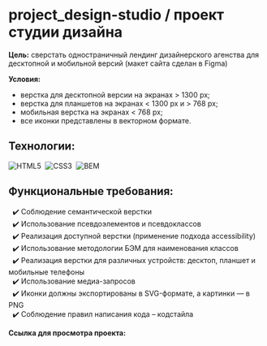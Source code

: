 # project_design-studio / проект студии дизайна
**Цель:** сверстать одностраничный лендинг дизайнерского агенства для десктопной и мобильной версий (макет сайта сделан в Figma)

**Условия:**
- верстка для десктопной версии на экранах > 1300 px;
- верстка для планшетов на экранах < 1300 px и > 768 px;
- мобильная верстка на экранах < 768 px;
- все иконки представлены в векторном формате.

## Технологии:
<img src="https://img.shields.io/badge/HTML5-red?logo=html5&logoColor=white" alt="HTML5"/>&nbsp;
<img src="https://img.shields.io/badge/CSS3-blue?logo=css3&logoColor=white" alt="CSS3"/>&nbsp;
<img src="https://img.shields.io/badge/BEM-18d0ff?logo=bem&logoColor=white" alt="BEM"/>&nbsp;

## Функциональные требования:
&nbsp; :heavy_check_mark: Соблюдение семантической верстки <br>
&nbsp; :heavy_check_mark: Использование псевдоэлементов и псевдоклассов <br>
&nbsp; :heavy_check_mark: Реализация доступной верстки (применение подхода accessibility) <br>
&nbsp; :heavy_check_mark: Использование методологии БЭМ для наименования классов <br>
&nbsp; :heavy_check_mark: Реализация верстки для различных устройств: десктоп, планшет и мобильные телефоны <br>
&nbsp; :heavy_check_mark: Использование медиа-запросов <br>
&nbsp; :heavy_check_mark: Иконки должны экспортированы в SVG-формате, а картинки — в PNG <br>
&nbsp; :heavy_check_mark: Соблюдение правил написания кода – кодстайла <br>

**Ссылка для просмотра проекта:** 